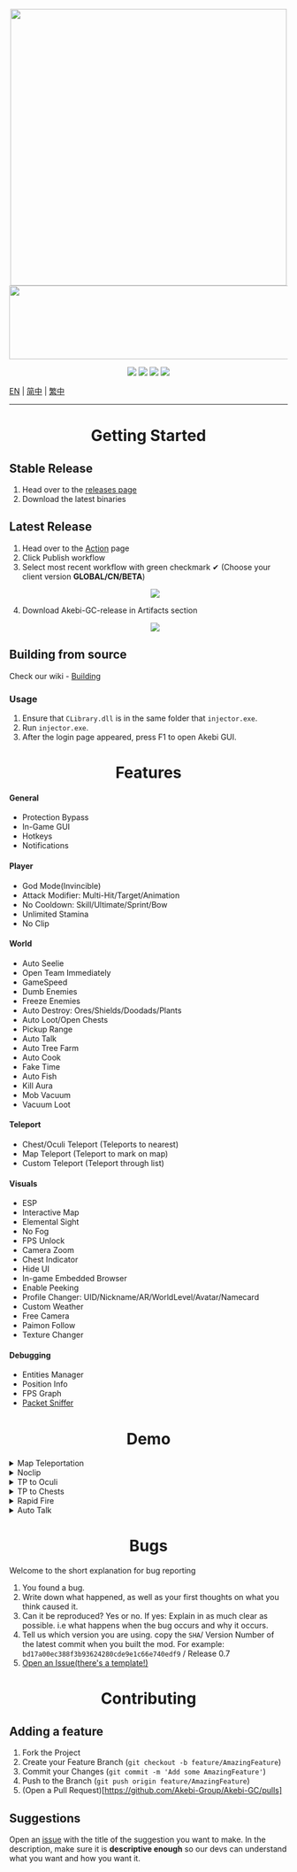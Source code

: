 <p align="center">
  <a href="#"><img width="500" height="500" src="https://user-images.githubusercontent.com/67109235/176832758-7089defd-0edd-4c7a-bd69-60eeef99dca7.png"></a>
  <a href="#"><img width="690" height="133" src="https://user-images.githubusercontent.com/67109235/176832764-471a6bd5-405f-43dd-97ec-c11997880993.png"></a>
</p>

<p align="center">
	<a href="https://github.com/Akebi-Group/Akebi-GC/releases/latest"><img src="https://img.shields.io/github/v/release/Akebi-Group/Akebi-GC?style=for-the-badge"></a>
	<a href="https://github.com/Akebi-Group/Akebi-GC/releases"><img src="https://img.shields.io/github/downloads/Akebi-Group/Akebi-GC/total.svg?style=for-the-badge"></a>
	<a href="https://github.com/Akebi-Group/Akebi-GC/graphs/contributors"><img src="https://img.shields.io/github/contributors/Akebi-Group/Akebi-GC?style=for-the-badge&color=red"></a>
	<a href="https://discord.gg/MmV8hNZB9S"><img src="https://img.shields.io/discord/440536354544156683?label=Discord&logo=discord&style=for-the-badge&color=blueviolet"></a>
</p>

[EN](README.md) | [简中](README_zh-Hans.md) | [繁中](README_zh-Hant.md)

---

<h1 align="center">Getting Started</h1>

## Stable Release
1. Head over to the [releases page](https://github.com/Akebi-Group/Akebi-GC/releases)
2. Download the latest binaries

## Latest Release
1. Head over to the [Action](https://github.com/Akebi-Group/Akebi-GC/actions) page
1. Click Publish workflow
1. Select most recent workflow with green checkmark ✔ (Choose your client version **GLOBAL/CN/BETA**)
	<p align="center">
	  <a href="#"><img src="https://user-images.githubusercontent.com/96950043/186429274-1e556c58-8027-4ec9-9c1d-3609c75aede4.png"></a>
	</p>
4. Download Akebi-GC-release in Artifacts section
	<p align="center">
	  <a href="#"><img src="https://user-images.githubusercontent.com/96950043/186429302-7c7be3f6-df2f-4e49-9bb9-4a703c3491df.png"></a>
	</p>

## Building from source
Check our wiki - [Building](https://github.com/Akebi-Group/Akebi-GC/wiki/Building%EF%BD%9C%E5%BB%BA%E7%BD%AE)

### Usage
1. Ensure that `CLibrary.dll` is in the same folder that `injector.exe`.
2. Run `injector.exe`.
3. After the login page appeared, press F1 to open Akebi GUI.

<h1 align="center">Features</h1>

#### General
- Protection Bypass
- In-Game GUI
- Hotkeys
- Notifications

#### Player
- God Mode(Invincible)
- Attack Modifier: Multi-Hit/Target/Animation
- No Cooldown: Skill/Ultimate/Sprint/Bow
- Unlimited Stamina
- No Clip

#### World
- Auto Seelie
- Open Team Immediately
- GameSpeed
- Dumb Enemies
- Freeze Enemies
- Auto Destroy: Ores/Shields/Doodads/Plants
- Auto Loot/Open Chests
- Pickup Range
- Auto Talk
- Auto Tree Farm
- Auto Cook
- Fake Time
- Auto Fish
- Kill Aura
- Mob Vacuum
- Vacuum Loot

#### Teleport
- Chest/Oculi Teleport (Teleports to nearest)
- Map Teleport (Teleport to mark on map)
- Custom Teleport (Teleport through list)

#### Visuals 
- ESP
- Interactive Map
- Elemental Sight
- No Fog
- FPS Unlock
- Camera Zoom
- Chest Indicator
- Hide UI
- In-game Embedded Browser
- Enable Peeking
- Profile Changer: UID/Nickname/AR/WorldLevel/Avatar/Namecard
- Custom Weather
- Free Camera
- Paimon Follow
- Texture Changer

#### Debugging
- Entities Manager
- Position Info
- FPS Graph
- [Packet Sniffer](https://github.com/Akebi-Group/Akebi-PacketSniffer)

<h1 align="center">Demo</h1>

<details>
  <summary>Map Teleportation</summary>
  <img src="https://github.com/CallowBlack/gif-demos/blob/main/genshin-cheat/map-teleport-demo.gif"/>
</details>
<details>
  <summary>Noclip</summary>
  <img src="https://github.com/CallowBlack/gif-demos/blob/main/genshin-cheat/noclip-demo.gif"/>
</details>
<details>
  <summary>TP to Oculi</summary>
  <img src="https://github.com/CallowBlack/gif-demos/blob/main/genshin-cheat/oculi-teleport-demo.gif"/>
</details>
<details>
  <summary>TP to Chests</summary>
  <img src="https://github.com/CallowBlack/gif-demos/blob/main/genshin-cheat/chest-teleport-demo.gif"/>
</details>
<details>
  <summary>Rapid Fire</summary>
  <img src="https://github.com/CallowBlack/gif-demos/blob/main/genshin-cheat/rapid-fire-demo.gif"/>
</details>
<details>
  <summary>Auto Talk</summary>
  <img src="https://github.com/CallowBlack/gif-demos/blob/main/genshin-cheat/auto-talk-demo.gif"/>
</details>

<h1 align="center">Bugs</h1>

Welcome to the short explanation for bug reporting

1. You found a bug.
1. Write down what happened, as well as your first thoughts on what you think caused it.
1. Can it be reproduced? Yes or no. If yes: Explain in as much clear as possible. i.e what happens when the bug occurs and why it occurs. 
1. Tell us which version you are using. copy the `SHA`/ Version Number of the latest commit when you built the mod. For example: `bd17a00ec388f3b93624280cde9e1c66e740edf9` / Release 0.7
1. [Open an Issue(there's a template!)](https://github.com/Akebi-Group/Akebi-GC/issues)

<h1 align="center">Contributing</h1>


## Adding a feature
1. Fork the Project
1. Create your Feature Branch (`git checkout -b feature/AmazingFeature`)
1. Commit your Changes (`git commit -m 'Add some AmazingFeature'`)
1. Push to the Branch (`git push origin feature/AmazingFeature`)
1. (Open a Pull Request)[https://github.com/Akebi-Group/Akebi-GC/pulls]

## Suggestions

Open an [issue](https://github.com/Akebi-Group/Akebi-GC/issues) with the title of the suggestion you want to make.
In the description, make sure it is **descriptive enough** so our devs can understand what you want and how you want it.  